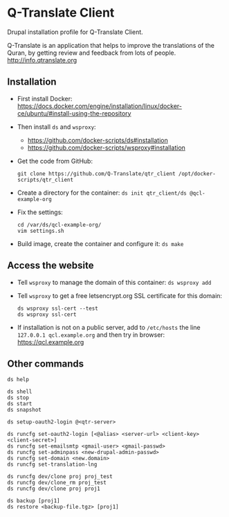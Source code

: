 # Q-Translate Client

Drupal installation profile for Q-Translate Client.

Q-Translate is an application that helps to improve the translations
of the Quran, by getting review and feedback from lots of
people. http://info.qtranslate.org

## Installation

  - First install Docker:
    https://docs.docker.com/engine/installation/linux/docker-ce/ubuntu/#install-using-the-repository

  - Then install `ds` and `wsproxy`:
     + https://github.com/docker-scripts/ds#installation
     + https://github.com/docker-scripts/wsproxy#installation


  - Get the code from GitHub:
    ```
    git clone https://github.com/Q-Translate/qtr_client /opt/docker-scripts/qtr_client
    ```

  - Create a directory for the container: `ds init qtr_client/ds @qcl-example-org`

  - Fix the settings:
    ```
    cd /var/ds/qcl-example-org/
    vim settings.sh
    ```

  - Build image, create the container and configure it: `ds make`


## Access the website

  - Tell `wsproxy` to manage the domain of this container: `ds wsproxy add`

  - Tell `wsproxy` to get a free letsencrypt.org SSL certificate for this domain:
    ```
    ds wsproxy ssl-cert --test
    ds wsproxy ssl-cert
    ```

  - If installation is not on a public server, add to `/etc/hosts` the
    line `127.0.0.1 qcl.example.org` and then try in browser:
    https://qcl.example.org


## Other commands

    ds help

    ds shell
    ds stop
    ds start
    ds snapshot

    ds setup-oauth2-login @<qtr-server>

    ds runcfg set-oauth2-login [<@alias> <server-url> <client-key> <client-secret>]
    ds runcfg set-emailsmtp <gmail-user> <gmail-passwd>
    ds runcfg set-adminpass <new-drupal-admin-passwd>
    ds runcfg set-domain <new.domain>
    ds runcfg set-translation-lng

    ds runcfg dev/clone proj proj_test
    ds runcfg dev/clone_rm proj_test
    ds runcfg dev/clone proj proj1

    ds backup [proj1]
    ds restore <backup-file.tgz> [proj1]
